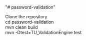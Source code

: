 "# password-validation" 

Clone the repository  
cd password-validation  
mvn clean build  
mvn -Dtest=TU_ValidationEngine test
